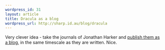 ```yaml
--- 
wordpress_id: 31
layout: article
title: Dracula as a blog
wordpress_url: http://sharp.id.au/blog/dracula
---
```

Very clever idea - take the journals of Jonathan Harker and <a href="http://infocult.typepad.com/dracula/">publish them as a blog</a>, in the same timescale as they are written. Nice.
